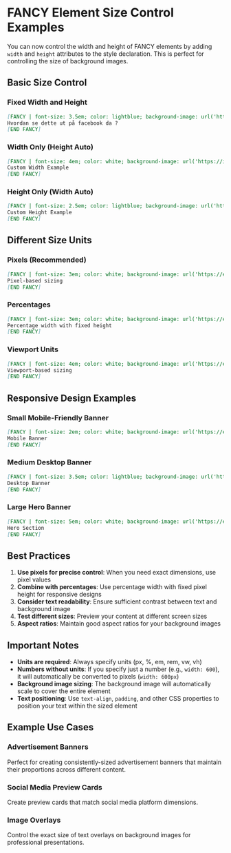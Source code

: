 # FANCY Element Size Control Examples

You can now control the width and height of FANCY elements by adding `width` and `height` attributes to the style declaration. This is perfect for controlling the size of background images.

## Basic Size Control

### Fixed Width and Height

```markdown
[FANCY | font-size: 3.5em; color: lightblue; background-image: url('https://images.pexels.com/photos/163142/glasses-notebook-wooden-business-163142.jpeg?auto=compress&cs=tinysrgb&h=350'); text-align: center; width: 600px; height: 300px]
Hvordan se dette ut på facebook da ?
[END FANCY]
```

### Width Only (Height Auto)

```markdown
[FANCY | font-size: 4em; color: white; background-image: url('https://images.pexels.com/photos/163142/glasses-notebook-wooden-business-163142.jpeg?auto=compress&cs=tinysrgb&h=350'); text-align: center; width: 800px]
Custom Width Example
[END FANCY]
```

### Height Only (Width Auto)

```markdown
[FANCY | font-size: 2.5em; color: lightblue; background-image: url('https://images.pexels.com/photos/163142/glasses-notebook-wooden-business-163142.jpeg?auto=compress&cs=tinysrgb&h=350'); text-align: center; height: 400px]
Custom Height Example
[END FANCY]
```

## Different Size Units

### Pixels (Recommended)

```markdown
[FANCY | font-size: 3em; color: white; background-image: url('https://example.com/image.jpg'); width: 500px; height: 250px]
Pixel-based sizing
[END FANCY]
```

### Percentages

```markdown
[FANCY | font-size: 3em; color: white; background-image: url('https://example.com/image.jpg'); width: 80%; height: 200px]
Percentage width with fixed height
[END FANCY]
```

### Viewport Units

```markdown
[FANCY | font-size: 4em; color: white; background-image: url('https://example.com/image.jpg'); width: 50vw; height: 30vh]
Viewport-based sizing
[END FANCY]
```

## Responsive Design Examples

### Small Mobile-Friendly Banner

```markdown
[FANCY | font-size: 2em; color: white; background-image: url('https://example.com/image.jpg'); width: 100%; height: 150px; text-align: center]
Mobile Banner
[END FANCY]
```

### Medium Desktop Banner

```markdown
[FANCY | font-size: 3.5em; color: lightblue; background-image: url('https://example.com/image.jpg'); width: 700px; height: 300px; text-align: center]
Desktop Banner
[END FANCY]
```

### Large Hero Banner

```markdown
[FANCY | font-size: 5em; color: white; background-image: url('https://example.com/image.jpg'); width: 100%; height: 500px; text-align: center; text-shadow: 2px 2px 4px rgba(0,0,0,0.8)]
Hero Section
[END FANCY]
```

## Best Practices

1. **Use pixels for precise control**: When you need exact dimensions, use pixel values
2. **Combine with percentages**: Use percentage width with fixed pixel height for responsive designs
3. **Consider text readability**: Ensure sufficient contrast between text and background image
4. **Test different sizes**: Preview your content at different screen sizes
5. **Aspect ratios**: Maintain good aspect ratios for your background images

## Important Notes

- **Units are required**: Always specify units (px, %, em, rem, vw, vh)
- **Numbers without units**: If you specify just a number (e.g., `width: 600`), it will automatically be converted to pixels (`width: 600px`)
- **Background image sizing**: The background image will automatically scale to cover the entire element
- **Text positioning**: Use `text-align`, `padding`, and other CSS properties to position your text within the sized element

## Example Use Cases

### Advertisement Banners

Perfect for creating consistently-sized advertisement banners that maintain their proportions across different content.

### Social Media Preview Cards

Create preview cards that match social media platform dimensions.

### Image Overlays

Control the exact size of text overlays on background images for professional presentations.
